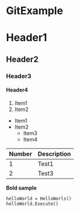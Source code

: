 # GitExample

# Header1
## Header2
### Header3
#### Header4


1. Item1
2. Item2

- Item1
- Item2
	- Item3
	* Item4


| Number   | Description   |
|----------|---------------|
| 1        | Test1         |
| 2        | Test3         |


**Bold sample**


```
helloWorld = HelloWorls()
helloWorld.Execute()
```
